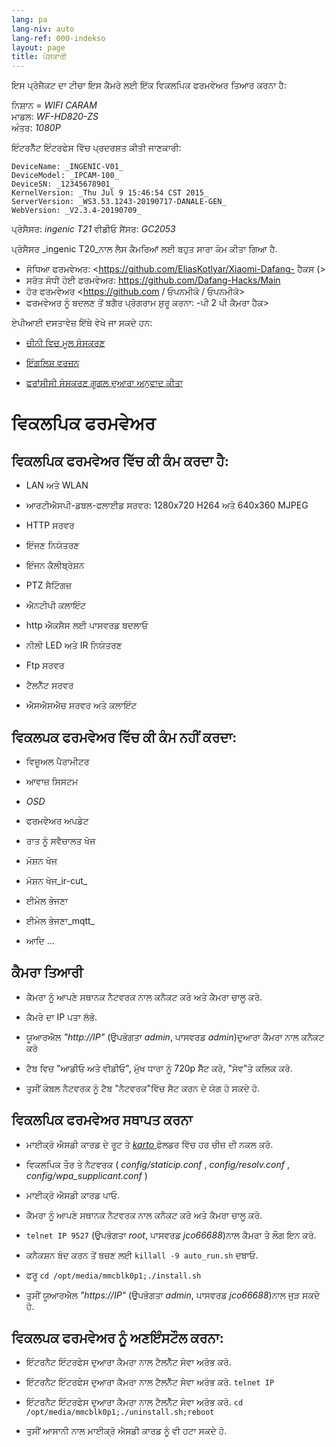 ```yaml
---
lang: pa
lang-niv: auto
lang-ref: 000-indekso
layout: page
title: ਪੇਸ਼ਕਾਰੀ
---
```


ਇਸ ਪ੍ਰੋਜੈਕਟ ਦਾ ਟੀਚਾ ਇਸ ਕੈਮਰੇ ਲਈ ਇੱਕ ਵਿਕਲਪਿਕ ਫਰਮਵੇਅਰ ਤਿਆਰ ਕਰਨਾ ਹੈ:

ਨਿਸ਼ਾਨ = _WIFI CARAM_  
ਮਾਡਲ: _WF-HD820-ZS_  
ਅੰਤਰ: _1080P_

ਇੰਟਰਨੈੱਟ ਇੰਟਰਫੇਸ ਵਿੱਚ ਪ੍ਰਦਰਸ਼ਤ ਕੀਤੀ ਜਾਣਕਾਰੀ:
```
DeviceName: _INGENIC-V01_
DeviceModel: _IPCAM-100_
DeviceSN: _12345678901_
KernelVersion: _Thu Jul 9 15:46:54 CST 2015_
ServerVersion: _WS3.53.1243-20190717-DANALE-GEN_
WebVersion: _V2.3.4-20190709_
```

ਪ੍ਰੋਸੈਸਰ: _ingenic T21_
ਵੀਡੀਓ ਸੈਂਸਰ: _GC2053_

ਪ੍ਰੋਸੈਸਰ _ingenic T20_ਨਾਲ ਲੈਸ ਕੈਮਰਿਆਂ ਲਈ ਬਹੁਤ ਸਾਰਾ ਕੰਮ ਕੀਤਾ ਗਿਆ ਹੈ.
* ਸੋਧਿਆ ਫਰਮਵੇਅਰ: <https://github.com/EliasKotlyar/Xiaomi-Dafang- ਹੈਕਸ (>
* ਸਰੋਤ ਸੋਧੀ ਹੋਈ ਫਰਮਵੇਅਰ: <https://github.com/Dafang-Hacks/Main>
* ਹੋਰ ਫਰਮਵੇਅਰ <https://github.com / ਓਪਨਮੀਕੋ / ਓਪਨਮੀਕੋ>
* ਫਰਮਵੇਅਰ ਨੂੰ ਬਦਲਣ ਤੋਂ ਬਗੈਰ ਪ੍ਰੋਗਰਾਮ ਸ਼ੁਰੂ ਕਰਨਾ: -ਪੀ 2 ਪੀ ਕੈਮਰਾ ਹੈਕ>

ਏਪੀਆਈ ਦਸਤਾਵੇਜ਼ ਇੱਥੇ ਵੇਖੇ ਜਾ ਸਕਦੇ ਹਨ:  
* [ਚੀਨੀ ਵਿਚ ਮੂਲ ਸੰਸਕਰਣ](../zh/includes.zh/html/)


* [ਇੰਗਲਿਸ਼ ਵਰਜ਼ਨ](../en/includes.en/html/)


* [ਫਰਾਂਸੀਸੀ ਸੰਸਕਰਣ ਗੂਗਲ ਦੁਆਰਾ ਅਨੁਵਾਦ ਕੀਤਾ](../fr/includes.fr/html/)



# ਵਿਕਲਪਿਕ ਫਰਮਵੇਅਰ

## ਵਿਕਲਪਿਕ ਫਰਮਵੇਅਰ ਵਿੱਚ ਕੀ ਕੰਮ ਕਰਦਾ ਹੈ:

* LAN ਅਤੇ WLAN


* ਆਰਟੀਐਸਪੀ-ਡਬਲ-ਫਲਾਈਡ ਸਰਵਰ: 1280x720 H264 ਅਤੇ 640x360 MJPEG


* HTTP ਸਰਵਰ


* ਇੰਜਣ ਨਿਯੰਤਰਣ


* ਇੰਜਨ ਕੈਲੀਬ੍ਰੇਸ਼ਨ


* PTZ ਸੈਟਿੰਗਜ਼


* ਐਨਟੀਪੀ ਕਲਾਇੰਟ


* http ਐਕਸੈਸ ਲਈ ਪਾਸਵਰਡ ਬਦਲਾਓ


* ਨੀਲੀ LED ਅਤੇ IR ਨਿਯੰਤਰਣ


* Ftp ਸਰਵਰ


* ਟੈਲਨੈੱਟ ਸਰਵਰ


* ਐਸਐਸਐਚ ਸਰਵਰ ਅਤੇ ਕਲਾਇੰਟ



## ਵਿਕਲਪਕ ਫਰਮਵੇਅਰ ਵਿੱਚ ਕੀ ਕੰਮ ਨਹੀਂ ਕਰਦਾ:

* ਵਿਜ਼ੂਅਲ ਪੈਰਾਮੀਟਰ


* ਆਵਾਜ਼ ਸਿਸਟਮ


* _OSD_


* ਫਰਮਵੇਅਰ ਅਪਡੇਟ


* ਰਾਤ ਨੂੰ ਸਵੈਚਾਲਤ ਖੋਜ


* ਮੋਸ਼ਨ ਖੋਜ


* ਮੋਸ਼ਨ ਖੋਜ_ir-cut_


* ਈਮੇਲ ਭੇਜਣਾ


* ਈਮੇਲ ਭੇਜਣਾ_mqtt_


* ਆਦਿ ...



## ਕੈਮਰਾ ਤਿਆਰੀ

* ਕੈਮਰਾ ਨੂੰ ਆਪਣੇ ਸਥਾਨਕ ਨੈਟਵਰਕ ਨਾਲ ਕਨੈਕਟ ਕਰੋ ਅਤੇ ਕੈਮਰਾ ਚਾਲੂ ਕਰੋ.


* ਕੈਮਰੇ ਦਾ IP ਪਤਾ ਲੱਭੋ.


* ਯੂਆਰਐਲ _"http://IP"_ (ਉਪਭੋਗਤਾ _admin_, ਪਾਸਵਰਡ _admin_)ਦੁਆਰਾ ਕੈਮਰਾ ਨਾਲ ਕਨੈਕਟ ਕਰੋ


* ਟੈਬ ਵਿਚ "ਆਡੀਓ ਅਤੇ ਵੀਡੀਓ", ਮੁੱਖ ਧਾਰਾ ਨੂੰ 720p ਸੈੱਟ ਕਰੋ, "ਸੇਵ"ਤੇ ਕਲਿਕ ਕਰੋ.


* ਤੁਸੀਂ ਕੇਬਲ ਨੈਟਵਰਕ ਨੂੰ ਟੈਬ "ਨੈਟਵਰਕ"ਵਿੱਚ ਸੈਟ ਕਰਨ ਦੇ ਯੋਗ ਹੋ ਸਕਦੇ ਹੋ.



## ਵਿਕਲਪਿਕ ਫਰਮਵੇਅਰ ਸਥਾਪਤ ਕਰਨਾ

* ਮਾਈਕ੍ਰੋ ਐਸਡੀ ਕਾਰਡ ਦੇ ਰੂਟ ਤੇ [ _karto_ ](https://github.com/jmichault/ipcam-100/tree/master/karto) ਫੋਲਡਰ ਵਿੱਚ ਹਰ ਚੀਜ਼ ਦੀ ਨਕਲ ਕਰੋ.


* ਵਿਕਲਪਿਕ ਤੌਰ ਤੇ ਨੈਟਵਰਕ ( _config/staticip.conf_ , _config/resolv.conf_ , _config/wpa_supplicant.conf_ )


* ਮਾਈਕ੍ਰੋ ਐਸਡੀ ਕਾਰਡ ਪਾਓ.


* ਕੈਮਰਾ ਨੂੰ ਆਪਣੇ ਸਥਾਨਕ ਨੈਟਵਰਕ ਨਾਲ ਕਨੈਕਟ ਕਰੋ ਅਤੇ ਕੈਮਰਾ ਚਾਲੂ ਕਰੋ.


*  `telnet IP 9527` (ਉਪਭੋਗਤਾ _root_, ਪਾਸਵਰਡ _jco66688_)ਨਾਲ ਕੈਮਰਾ ਤੇ ਲੌਗ ਇਨ ਕਰੋ.


* ਕਨੈਕਸ਼ਨ ਬੰਦ ਕਰਨ ਤੋਂ ਬਚਣ ਲਈ `killall -9 auto_run.sh` ਦਬਾਓ.


* ਫਰੂ `cd /opt/media/mmcblk0p1;./install.sh`


* ਤੁਸੀਂ ਯੂਆਰਐਲ _"https://IP"_ (ਉਪਭੋਗਤਾ _admin_, ਪਾਸਵਰਡ _jco66688_)ਨਾਲ ਜੁੜ ਸਕਦੇ ਹੋ.



## ਵਿਕਲਪਕ ਫਰਮਵੇਅਰ ਨੂੰ ਅਣਇੰਸਟੌਲ ਕਰਨਾ:

* ਇੰਟਰਨੈਟ ਇੰਟਰਫੇਸ ਦੁਆਰਾ ਕੈਮਰਾ ਨਾਲ ਟੈਲਨੈੱਟ ਸੇਵਾ ਅਰੰਭ ਕਰੋ.


* ਇੰਟਰਨੈਟ ਇੰਟਰਫੇਸ ਦੁਆਰਾ ਕੈਮਰਾ ਨਾਲ ਟੈਲਨੈੱਟ ਸੇਵਾ ਅਰੰਭ ਕਰੋ. `telnet IP` 


* ਇੰਟਰਨੈਟ ਇੰਟਰਫੇਸ ਦੁਆਰਾ ਕੈਮਰਾ ਨਾਲ ਟੈਲਨੈੱਟ ਸੇਵਾ ਅਰੰਭ ਕਰੋ. `cd /opt/media/mmcblk0p1;./uninstall.sh;reboot`



* ਤੁਸੀਂ ਆਸਾਨੀ ਨਾਲ ਮਾਈਕ੍ਰੋ ਐਸਡੀ ਕਾਰਡ ਨੂੰ ਵੀ ਹਟਾ ਸਕਦੇ ਹੋ.


